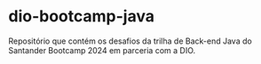 # dio-bootcamp-java
Repositório que contém os desafios da trilha de Back-end Java do Santander Bootcamp 2024 em parceria com a DIO.
